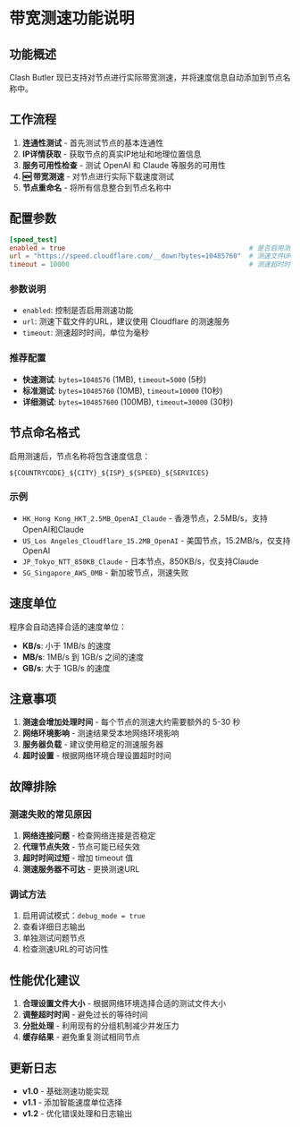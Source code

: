 # 带宽测速功能说明

## 功能概述

Clash Butler 现已支持对节点进行实际带宽测速，并将速度信息自动添加到节点名称中。

## 工作流程

1. **连通性测试** - 首先测试节点的基本连通性
2. **IP详情获取** - 获取节点的真实IP地址和地理位置信息
3. **服务可用性检查** - 测试 OpenAI 和 Claude 等服务的可用性
4. **🆕 带宽测速** - 对节点进行实际下载速度测试
5. **节点重命名** - 将所有信息整合到节点名称中

## 配置参数

```toml
[speed_test]
enabled = true                                              # 是否启用测速功能
url = "https://speed.cloudflare.com/__down?bytes=10485760"  # 测速文件URL（10MB）
timeout = 10000                                             # 测速超时时间（毫秒）
```

### 参数说明

- `enabled`: 控制是否启用测速功能
- `url`: 测速下载文件的URL，建议使用 Cloudflare 的测速服务
- `timeout`: 测速超时时间，单位为毫秒

### 推荐配置

- **快速测试**: `bytes=1048576` (1MB), `timeout=5000` (5秒)
- **标准测试**: `bytes=10485760` (10MB), `timeout=10000` (10秒)
- **详细测试**: `bytes=104857600` (100MB), `timeout=30000` (30秒)

## 节点命名格式

启用测速后，节点名称将包含速度信息：

```
${COUNTRYCODE}_${CITY}_${ISP}_${SPEED}_${SERVICES}
```

### 示例

- `HK_Hong Kong_HKT_2.5MB_OpenAI_Claude` - 香港节点，2.5MB/s，支持OpenAI和Claude
- `US_Los Angeles_Cloudflare_15.2MB_OpenAI` - 美国节点，15.2MB/s，仅支持OpenAI
- `JP_Tokyo_NTT_850KB_Claude` - 日本节点，850KB/s，仅支持Claude
- `SG_Singapore_AWS_0MB` - 新加坡节点，测速失败

## 速度单位

程序会自动选择合适的速度单位：

- **KB/s**: 小于 1MB/s 的速度
- **MB/s**: 1MB/s 到 1GB/s 之间的速度  
- **GB/s**: 大于 1GB/s 的速度

## 注意事项

1. **测速会增加处理时间** - 每个节点的测速大约需要额外的 5-30 秒
2. **网络环境影响** - 测速结果受本地网络环境影响
3. **服务器负载** - 建议使用稳定的测速服务器
4. **超时设置** - 根据网络环境合理设置超时时间

## 故障排除

### 测速失败的常见原因

1. **网络连接问题** - 检查网络连接是否稳定
2. **代理节点失效** - 节点可能已经失效
3. **超时时间过短** - 增加 timeout 值
4. **测速服务器不可达** - 更换测速URL

### 调试方法

1. 启用调试模式：`debug_mode = true`
2. 查看详细日志输出
3. 单独测试问题节点
4. 检查测速URL的可访问性

## 性能优化建议

1. **合理设置文件大小** - 根据网络环境选择合适的测试文件大小
2. **调整超时时间** - 避免过长的等待时间
3. **分批处理** - 利用现有的分组机制减少并发压力
4. **缓存结果** - 避免重复测试相同节点

## 更新日志

- **v1.0** - 基础测速功能实现
- **v1.1** - 添加智能速度单位选择
- **v1.2** - 优化错误处理和日志输出